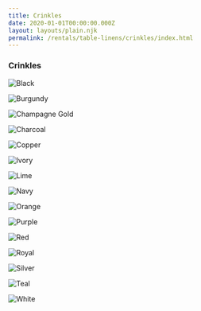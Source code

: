 ```yaml
---
title: Crinkles
date: 2020-01-01T00:00:00.000Z
layout: layouts/plain.njk
permalink: /rentals/table-linens/crinkles/index.html
---
```


### Crinkles
<section class="grid-container" markdown="1">

![Black](/static/img/table-linens/02-Crinkles/crushedsatin-black-crop.jpg)

![Burgundy](/static/img/table-linens/02-Crinkles/crushedsatin-burgundy-crop.jpg)

![Champagne Gold](/static/img/table-linens/02-Crinkles/crushedsatin-champagnegold-crop.jpg)

![Charcoal](/static/img/table-linens/02-Crinkles/crushedsatin-charcoal-crop.jpg)

![Copper](/static/img/table-linens/02-Crinkles/crushedsatin-copper-crop.jpg)

![Ivory](/static/img/table-linens/02-Crinkles/crushedsatin-ivory-crop.jpg)

![Lime](/static/img/table-linens/02-Crinkles/crushedsatin-lime-crop.jpg)

![Navy](/static/img/table-linens/02-Crinkles/crushedsatin-navy-crop.jpg)

![Orange](/static/img/table-linens/02-Crinkles/crushedsatin-orange-crop.jpg)

![Purple](/static/img/table-linens/02-Crinkles/crushedsatin-purple-crop.jpg)

![Red](/static/img/table-linens/02-Crinkles/crushedsatin-red-crop.jpg)

![Royal](/static/img/table-linens/02-Crinkles/crushedsatin-royal-crop.jpg)

![Silver](/static/img/table-linens/02-Crinkles/crushedsatin-silver-crop.jpg)

![Teal](/static/img/table-linens/02-Crinkles/crushedsatin-teal-crop.jpg)

![White](/static/img/table-linens/02-Crinkles/crushedsatin-white-crop.jpg)
</section>